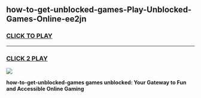 
## how-to-get-unblocked-games-Play-Unblocked-Games-Online-ee2jn
<h3>
<a href="https://premium76.site?title=how-to-get-unblocked-games&ref=25A">CLICK TO PLAY</a></h3>
<hr>

<h3>
<a href="https://premium76.site?title=how-to-get-unblocked-games&ref=25A">CLICK 2 PLAY</a>
  
</h3>

<a href="https://premium76.site?title=how-to-get-unblocked-games&ref=25A"><img src="https://clearcache.store/games.png"></a>


**how-to-get-unblocked-games games unblocked: Your Gateway to Fun and Accessible Online Gaming**
